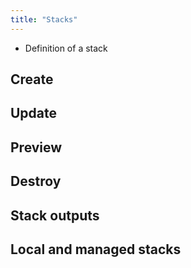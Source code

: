 ```yaml
---
title: "Stacks"
---
```


- Definition of a stack

## Create

## Update

## Preview

## Destroy

## Stack outputs

## Local and managed stacks
